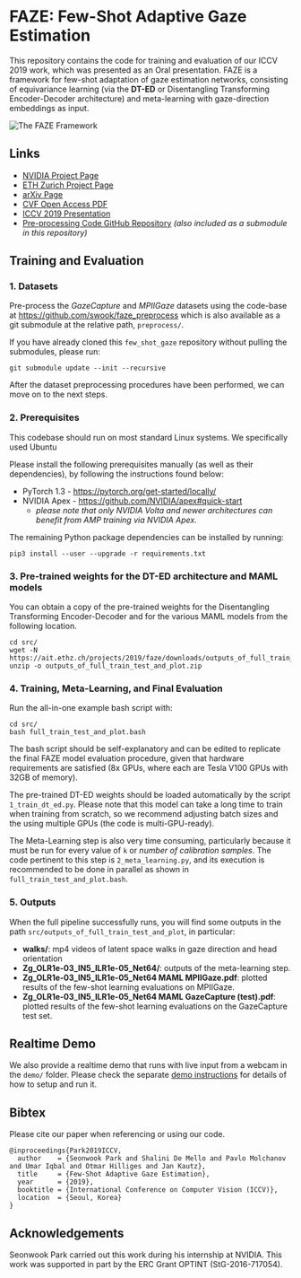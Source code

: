 # FAZE: Few-Shot Adaptive Gaze Estimation

This repository contains the code for training and evaluation of our ICCV 2019 work, which was presented as an Oral presentation. FAZE is a framework for few-shot adaptation of gaze estimation networks, consisting of equivariance learning (via the **DT-ED** or Disentangling Transforming Encoder-Decoder architecture) and meta-learning with gaze-direction embeddings as input.

![The FAZE Framework](https://ait.ethz.ch/projects/2019/faze/banner.jpg)


## Links
* [NVIDIA Project Page](https://research.nvidia.com/publication/2019-10_Few-Shot-Adaptive-Gaze)
* [ETH Zurich Project Page](https://ait.ethz.ch/projects/2019/faze/)
* [arXiv Page](https://arxiv.org/abs/1905.01941)
* [CVF Open Access PDF](http://openaccess.thecvf.com/content_ICCV_2019/papers/Park_Few-Shot_Adaptive_Gaze_Estimation_ICCV_2019_paper.pdf)
* [ICCV 2019 Presentation](https://conftube.com/video/ByfFufRhuRc?tocitem=17)
* [Pre-processing Code GitHub Repository](https://github.com/swook/faze_preprocess) _(also included as a submodule in this repository)_


## Training and Evaluation

### 1. Datasets

Pre-process the *GazeCapture* and *MPIIGaze* datasets using the code-base at https://github.com/swook/faze_preprocess which is also available as a git submodule at the relative path, `preprocess/`.

If you have already cloned this `few_shot_gaze` repository without pulling the submodules, please run:

    git submodule update --init --recursive

After the dataset preprocessing procedures have been performed, we can move on to the next steps.

### 2. Prerequisites

This codebase should run on most standard Linux systems. We specifically used Ubuntu 

Please install the following prerequisites manually (as well as their dependencies), by following the instructions found below:
* PyTorch 1.3 - https://pytorch.org/get-started/locally/
* NVIDIA Apex - https://github.com/NVIDIA/apex#quick-start 
  * *please note that only NVIDIA Volta and newer architectures can benefit from AMP training via NVIDIA Apex.*

The remaining Python package dependencies can be installed by running:

    pip3 install --user --upgrade -r requirements.txt

### 3. Pre-trained weights for the DT-ED architecture and MAML models

You can obtain a copy of the pre-trained weights for the Disentangling Transforming Encoder-Decoder and for the various MAML models from the following location.

    cd src/
    wget -N https://ait.ethz.ch/projects/2019/faze/downloads/outputs_of_full_train_test_and_plot.zip
    unzip -o outputs_of_full_train_test_and_plot.zip

### 4. Training, Meta-Learning, and Final Evaluation

Run the all-in-one example bash script with:

    cd src/
    bash full_train_test_and_plot.bash

The bash script should be self-explanatory and can be edited to replicate the final FAZE model evaluation procedure, given that hardware requirements are satisfied (8x GPUs, where each are Tesla V100 GPUs with 32GB of memory).

The pre-trained DT-ED weights should be loaded automatically by the script `1_train_dt_ed.py`. Please note that this model can take a long time to train when training from scratch, so we recommend adjusting batch sizes and the using multiple GPUs (the code is multi-GPU-ready).

The Meta-Learning step is also very time consuming, particularly because it must be run for every value of `k` or *number of calibration samples*. The code pertinent to this step is `2_meta_learning.py`, and its execution is recommended to be done in parallel as shown in `full_train_test_and_plot.bash`.

### 5. Outputs

When the full pipeline successfully runs, you will find some outputs in the path `src/outputs_of_full_train_test_and_plot`, in particular:
* **walks/**: mp4 videos of latent space walks in gaze direction and head orientation
* **Zg_OLR1e-03_IN5_ILR1e-05_Net64/**: outputs of the meta-learning step.
* **Zg_OLR1e-03_IN5_ILR1e-05_Net64 MAML MPIIGaze.pdf**: plotted results of the few-shot learning evaluations on MPIIGaze.
* **Zg_OLR1e-03_IN5_ILR1e-05_Net64 MAML GazeCapture (test).pdf**: plotted results of the few-shot learning evaluations on the GazeCapture test set.

## Realtime Demo

We also provide a realtime demo that runs with live input from a webcam in the `demo/` folder. Please check the separate
[demo instructions](https://github.com/NVlabs/few_shot_gaze/blob/master/demo/README.md) for details of 
how to setup and run it.


## Bibtex
Please cite our paper when referencing or using our code.

    @inproceedings{Park2019ICCV,
      author    = {Seonwook Park and Shalini De Mello and Pavlo Molchanov and Umar Iqbal and Otmar Hilliges and Jan Kautz},
      title     = {Few-Shot Adaptive Gaze Estimation},
      year      = {2019},
      booktitle = {International Conference on Computer Vision (ICCV)},
      location  = {Seoul, Korea}
    }


## Acknowledgements
Seonwook Park carried out this work during his internship at NVIDIA. This work was supported in part by the ERC Grant OPTINT (StG-2016-717054).
